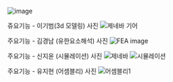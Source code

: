 ![image](https://github.com/user-attachments/assets/b55bf7e9-0e1e-420e-ad24-b27cd66f87e3)

쥬요기능 - 이기범(3d 모델링) 사진
![제네바 기어](https://github.com/user-attachments/assets/e1749fd2-c6a2-409c-94c0-d84965e0ad0e)

주요기능 - 김경남 (유한요소해석) 사진
![FEA image](https://github.com/user-attachments/assets/8f73dd4d-62d6-4e0b-b603-1bbb1b1d8b29)

주요기능 - 신지윤 (시뮬레이션) 사진
![제네바](https://github.com/user-attachments/assets/f2016044-9d49-4693-a2bd-1745ac4fd0df)
![시뮬레이션](https://github.com/user-attachments/assets/36377c8a-eb7f-49cb-bbc4-3f9fde1bec3d)

주요기능 - 유지현 (어셈블리) 사진
![어셈블리1](https://github.com/user-attachments/assets/6d3a9c39-30d8-4c55-ac66-6266d30ab873)
